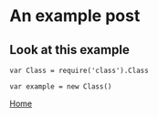 # An example post

## Look at this example
```
var Class = require('class').Class

var example = new Class()
```

[Home](/)
